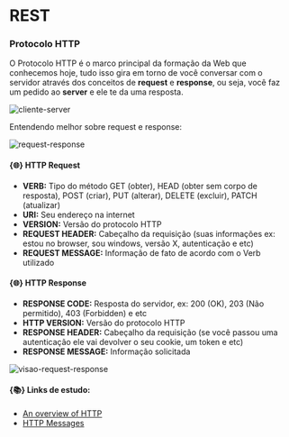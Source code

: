 # REST

### Protocolo HTTP

O Protocolo HTTP é o marco principal da formação da Web que conhecemos hoje, tudo isso gira em torno de você conversar com o servidor através dos conceitos de **request** e **response**, ou seja, você faz um pedido ao **server** e ele te da uma resposta.

![cliente-server](https://user-images.githubusercontent.com/34458509/123019870-b84d3980-d3a7-11eb-8355-3d1fb6b9370f.png)

Entendendo melhor sobre request e response:

![request-response](https://user-images.githubusercontent.com/34458509/123019652-44ab2c80-d3a7-11eb-82cc-da99beece538.png)

#### {🌐} HTTP Request

- **VERB:** Tipo do método GET (obter), HEAD (obter sem corpo de resposta), POST (criar), PUT (alterar), DELETE (excluir), PATCH (atualizar)
- **URI:** Seu endereço na internet
- **VERSION:** Versão do protocolo HTTP 
- **REQUEST HEADER:** Cabeçalho da requisição (suas informações ex: estou no browser, sou windows, versão X, autenticação e etc)
- **REQUEST MESSAGE:** Informação de fato de acordo com o Verb utilizado

#### {🌐} HTTP Response

- **RESPONSE CODE:** Resposta do servidor, ex: 200 (OK), 203 (Não permitido), 403 (Forbidden) e etc
- **HTTP VERSION:** Versão do protocolo HTTP 
- **RESPONSE HEADER:** Cabeçalho da requisição (se você passou uma autenticação ele vai devolver o seu cookie, um token e etc)
- **RESPONSE MESSAGE:** Informação solicitada

![visao-request-response](https://user-images.githubusercontent.com/34458509/123021013-ad93a400-d3a9-11eb-84cb-2cbe39433917.png)

#### {📚} Links de estudo:

- [An overview of HTTP](https://developer.mozilla.org/en-US/docs/Web/HTTP/Overview)
- [HTTP Messages](https://developer.mozilla.org/en-US/docs/Web/HTTP/Messages)

